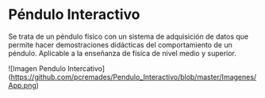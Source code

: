 # Péndulo Interactivo
Se trata de un péndulo físico con un sistema de adquisición de datos que permite hacer demostraciones didácticas del comportamiento de un péndulo. Aplicable a la enseñanza de física de nivel medio y superior.

![Imagen Pendulo Intercativo]
(https://github.com/pcremades/Pendulo_Interactivo/blob/master/Imagenes/App.png)
